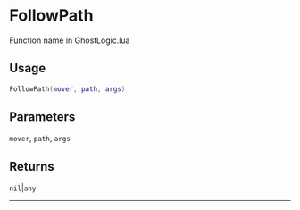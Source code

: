 # FollowPath
Function name in GhostLogic.lua
## Usage
```lua
FollowPath(mover, path, args)
```
## Parameters
`mover`, `path`, `args`
## Returns
`nil`|`any`

---